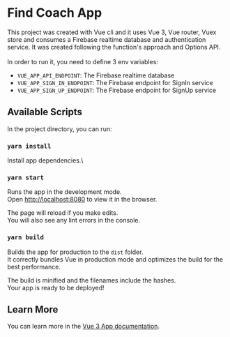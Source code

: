 # Find Coach App

This project was created with Vue cli and it uses Vue 3, Vue router, Vuex store and consumes a Firebase realtime database and authentication service. It was created following the function's approach and Options API.\
\
In order to run it, you need to define 3 env variables:
- `VUE_APP_API_ENDPOINT`: The Firebase realtime database
- `VUE_APP_SIGN_IN_ENDPOINT`: The Firebase endpoint for SignIn service
- `VUE_APP_SIGN_UP_ENDPOINT`: The Firebase endpoint for SignUp service

## Available Scripts

In the project directory, you can run:

### `yarn install`

Install app dependencies.\

### `yarn start`

Runs the app in the development mode.\
Open [http://localhost:8080](http://localhost:8080) to view it in the browser.

The page will reload if you make edits.\
You will also see any lint errors in the console.

### `yarn build`

Builds the app for production to the `dist` folder.\
It correctly bundles Vue in production mode and optimizes the build for the best performance.

The build is minified and the filenames include the hashes.\
Your app is ready to be deployed!

## Learn More

You can learn more in the [Vue 3 App documentation](https://v3.vuejs.org/guide/introduction.html).
